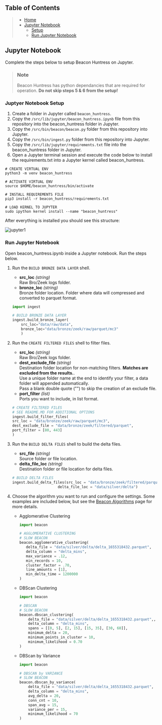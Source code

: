 ## **Table of Contents**

> - [Home](../../../readme.md)
> - [Jupyter Notebook](#jupyter)
>   - [Setup](#setup)
>   - [Run Jupyter Notebook](#jupyter_run)

## <a name="jupyter"></a>**Jupyter Notebook**

Complete the steps below to setup Beacon Huntress on Jupyter.

> ### **Note**<br>
>
> Beacon Huntress has python dependancies that are required for operation. **Do not skip steps 5 & 6 from the setup!**

### <a name="setup"></a>**Juptyer Notebook Setup**

1. Create a folder in Jupyter called `beacon_huntress`.<br>
2. Copy the `/src/lib/jupyter/beacon_huntress.ipynb` file from this repository into the beacon_huntress folder in Jupyter.<br>
3. Copy the `/src/bin/beacon/beacon.py` folder from this repository into Jupyter.<br>
4. Copy the `/src/bin/ingest.py` folder from this repository into Jupyter.<br>
5. Copy the `/src/lib/jupyter/requirements.txt` file into the beacon_huntress folder in Jupyter.<br>
6. Open a Jupyter terminal session and execute the code below to install the requirements.txt into a Jupyter kernel called beacon_huntress.<br>

```shell
# CREATE VIRTUAL ENV
python3 -m venv beacon_huntress

# ACTIVATE VIRTUAL ENV
source $HOME/beacon_huntress/bin/activate

# INSTALL REQUIREMENTS FILE
pip3 install -r beacon_huntress/requirements.txt

# LOAD KERNEL TO JUPYTER
sudo ipython kernel install --name "beacon_huntress"
```

After everything is installed you should see this structure:

![jupyter1](../images/jupyter_1.png)

### <a name="jupyter_run"></a>**Run Jupyter Notebook**

Open beacon_huntress.ipynb inside a Jupyter notebook. Run the steps below.

1. Run the `BUILD BRONZE DATA LAYER` shell.

   - **src_loc** <i>(string) </i><br>
     Raw Bro/Zeek logs folder.
   - **bronze_loc** <i>(string)</i><br>
     Bronze folder location. Folder where data will compressed and converted to parquet format.

   ```python
   import ingest

   # BUILD BRONZE DATA LAYER
   ingest.build_bronze_layer(
       src_loc="data/raw/data",
       bronze_loc="data/bronze/zeek/raw/parquet/mc3"
       )
   ```

2. Run the `CREATE FILTERED FILES` shell to filter files.

   - **src_loc** <i>(string)</i><br>
     Raw Bro/Zeek logs folder.
   - **dest_exclude_file** <i>(string)</i><br>
     Destination folder location for non-matching filters. **Matches are excluded from the results.**.<br>
     Use a unique folder name at the end to identify your filter, a data folder will appended automatically.<br>
     Pass a blank double quote ("") to skip the creation of an exclude file.<br>
   - **port_filter** <i>(list)</i><br>
     Ports you want to include, in list format.

   ```python
   # CREATE FILTERED FILES
   # SEE README.MD FOR ADDITIONAL OPTIONS
   ingest.build_filter_files(
   src_loc = "data/bronze/zeek/raw/parquet/mc3",
   dest_exclude_file = "data/bronze/zeek/filtered/parquet",
   port_filter = [80, 443]
   )
   ```

3. Run the `BUILD DELTA FILES` shell to build the delta files.

   - **src_file** <i>(string)</i><br>
     Source folder or file location.<br>
   - **delta_file_loc** <i>(string)</i><br>
     Destination folder or file location for delta files.<br>

   ```python
   # BUILD DELTA FILES
   ingest.build_delta_files(src_loc = "data/bronze/zeek/filtered/parquet",
                        delta_file_loc = "data/silver/delta")
   ```

4. Choose the algorithm you want to run and configure the settings. Some examples are included below, but see the [Beacon Algorithms](../documentation/beaconalgo.md) page for more details.

   - Agglomerative Clustering

     ```python
     import beacon

     # AGGLOMERATIVE CLUSTERING
     # SLOW BEACON
     beacon.agglomerative_clustering(
        delta_file = "data/silver/delta/delta_1655318432.parquet",
        delta_column = "delta_mins",
        max_variance = .12,
        min_records = 10,
        cluster_factor = .70,
        line_amounts = [1],
        min_delta_time = 1200000
     )
     ```

   - DBScan Clustering

     ```python
     import beacon

     # DBSCAN
     # SLOW BEACON
     beacon.dbscan_clustering(
         delta_file = "data/silver/delta/delta_1655318432.parquet",,
         delta_column = "delta_mins",
         spans = [[0, 5], [2, 15], [15, 35], [30, 60]],
         minimum_delta = 20,
         minimum_points_in_cluster = 10,
         minimum_likelihood = 0.70
     )
     ```

   - DBScan by Variance

     ```python
     import beacon

     # DBSCAN by VARIANCE
     # SLOW BEACON
     beacon.dbscan_by_variance(
         delta_file = "data/silver/delta/delta_1655318432.parquet",
         delta_column = "delta_mins",
         avg_delta = 20,
         conn_cnt = 10,
         span_avg = 15,
         variance_per = 15,
         minimum_likelihood = 70
     )
     ```
